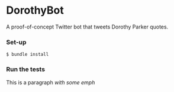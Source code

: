DorothyBot
======

A proof-of-concept Twitter bot that tweets Dorothy Parker quotes.

### Set-up

`$ bundle install`

### Run the tests

This is a paragraph _with some emph_